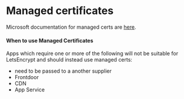 # Managed certificates

Microsoft documentation for managed certs are [here](https://github.com/hmcts/ops-runbooks/tree/master/Certificates/gandi.md).

#### When to use Managed Certificates
Apps which require one or more of the following will not be suitable for LetsEncrypt and should instead use managed certs:
- need to be passed to a another supplier 
- Frontdoor
- CDN
- App Service